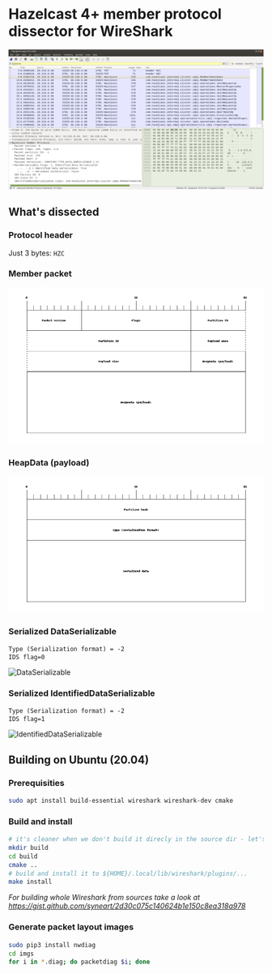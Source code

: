 # Hazelcast 4+ member protocol dissector for WireShark

![Screenshot](imgs/hazelcast-dissector-screenshot.png)

## What's dissected

### Protocol header

Just 3 bytes: `HZC`

### Member packet

![Packet](imgs/packet.png)

### HeapData (payload)

![HeapData](imgs/heapdata.png)

### Serialized DataSerializable

```
Type (Serialization format) = -2
IDS flag=0
````

![DataSerializable](imgs/dataserializable.png)

### Serialized IdentifiedDataSerializable

```
Type (Serialization format) = -2
IDS flag=1
````

![IdentifiedDataSerializable](imgs/identifieddataserializable.png)

## Building on Ubuntu (20.04)

### Prerequisities

```bash
sudo apt install build-essential wireshark wireshark-dev cmake
```

### Build and install

```bash
# it's cleaner when we don't build it direcly in the source dir - let's create a separate one
mkdir build
cd build
cmake ..
# build and install it to ${HOME}/.local/lib/wireshark/plugins/...
make install
```

*For building whole Wireshark from sources take a look at https://gist.github.com/syneart/2d30c075c140624b1e150c8ea318a978*

### Generate packet layout images

```bash
sudo pip3 install nwdiag
cd imgs
for i in *.diag; do packetdiag $i; done
```